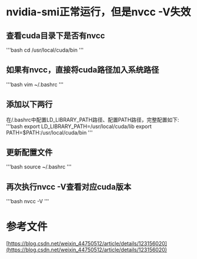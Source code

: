 # nvidia-smi正常运行，但是nvcc -V失效

## 查看cuda目录下是否有nvcc
'''bash
cd /usr/local/cuda/bin
'''

## 如果有nvcc，直接将cuda路径加入系统路径
'''bash
vim ~/.bashrc
'''

## 添加以下两行
在/.bashrc中配置LD_LIBRARY_PATH路径、配置PATH路径，完整配置如下:
'''bash
export LD_LIBRARY_PATH=/usr/local/cuda/lib
export PATH=$PATH:/usr/local/cuda/bin
'''

## 更新配置文件
'''bash
source ~/.bashrc
'''

## 再次执行nvcc -V查看对应cuda版本
'''bash
nvcc -V
'''

# 参考文件
[https://blog.csdn.net/weixin_44750512/article/details/123156020](https://blog.csdn.net/weixin_44750512/article/details/123156020)

